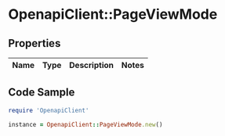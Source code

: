 # OpenapiClient::PageViewMode

## Properties

Name | Type | Description | Notes
------------ | ------------- | ------------- | -------------

## Code Sample

```ruby
require 'OpenapiClient'

instance = OpenapiClient::PageViewMode.new()
```


